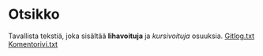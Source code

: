 # Otsikko
Tavallista tekstiä, joka sisältää **lihavoituja** ja *kursivoituja* osuuksia.
[Gitlog.txt](https://github.com/haxsampo/ot2020_2/blob/master/laskarit/gitlog.txt)
[Komentorivi.txt](https://github.com/haxsampo/ot2020_2/blob/master/laskarit/komentorivi.txt)
